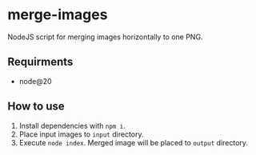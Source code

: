 # merge-images

NodeJS script for merging images horizontally to one PNG.

## Requirments

* node@20

## How to use

1. Install dependencies with `npm i`.
1. Place input images to `input` directory.
1. Execute `node index`. Merged image will be placed to `output` directory.
